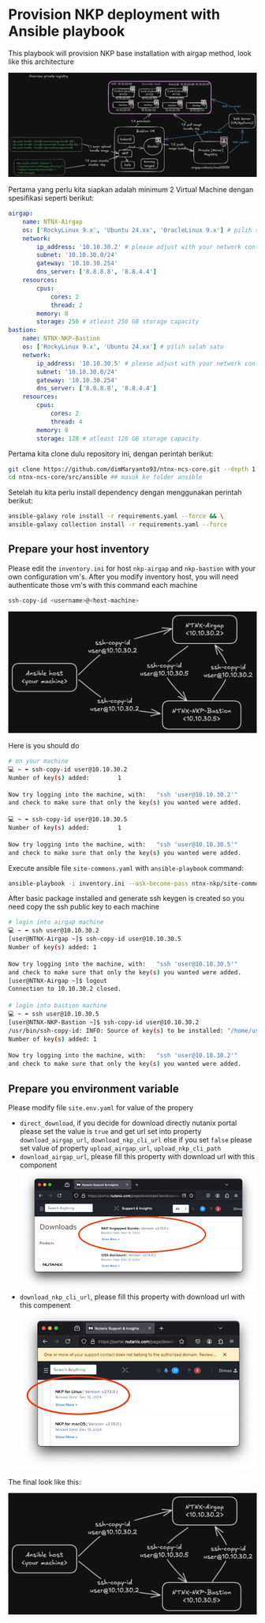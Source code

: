# Provision NKP deployment with Ansible playbook

This playbook will provision NKP base installation with airgap method, look like this architecture

![ansible-nkp](./imgs/ansible-flow.png)

Pertama yang perlu kita siapkan adalah minimum 2 Virtual Machine dengan spesifikasi seperti berikut:

```yaml
airgap:
    name: NTNX-Airgap
    os: ['RockyLinux 9.x', 'Ubuntu 24.xx', 'OracleLinux 9.x'] # pilih salah satu
    network: 
        ip_address: '10.10.30.2' # please adjust with your network configuration
        subnet: '10.10.30.0/24'
        gateway: '10.10.30.254'
        dns_server: ['8.8.8.8', '8.8.4.4']
    resources:
        cpus:
            cores: 2
            thread: 2
        memory: 8
        storage: 250 # atleast 250 GB storage capacity
bastion:
    name: NTNX-NKP-Bastion
    os: ['RockyLinux 9.x', 'Ubuntu 24.xx'] # pilih salah satu
    network: 
        ip_address: '10.10.30.5' # please adjust with your network configuration
        subnet: '10.10.30.0/24'
        gateway: '10.10.30.254'
        dns_server: ['8.8.8.8', '8.8.4.4']
    resources:
        cpus:
            cores: 2
            thread: 4
        memory: 8
        storage: 128 # atleast 128 GB storage capacity
```

Pertama kita clone dulu repository ini, dengan perintah berikut:

```bash
git clone https://github.com/dimMaryanto93/ntnx-ncs-core.git --depth 1 && \
cd ntnx-ncs-core/src/ansible ## masuk ke folder ansible
```

Setelah itu kita perlu install dependency dengan menggunakan perintah berikut:

```bash
ansible-galaxy role install -r requirements.yaml --force && \
ansible-galaxy collection install -r requirements.yaml --force
```

## Prepare your host inventory

Please edit the `inventory.ini` for host `nkp-airgap` and `nkp-bastion` with your own configuration vm's. After you modify inventory host, you will need authenticate those vm's with this command each machine

```bash
ssh-copy-id <username>@<host-machine>
```

![ssh-copy-id](./imgs/ssh-copy-id-flow.png)

Here is you should do

```bash
# on your machine
💻 ~ ➡ ssh-copy-id user@10.10.30.2
Number of key(s) added:        1

Now try logging into the machine, with:   "ssh 'user@10.10.30.2'"
and check to make sure that only the key(s) you wanted were added.

💻 ~ ➡ ssh-copy-id user@10.10.30.5
Number of key(s) added:        1

Now try logging into the machine, with:   "ssh 'user@10.10.30.5'"
and check to make sure that only the key(s) you wanted were added.
```

Execute ansible file `site-commons.yaml` with `ansible-playbook` command:

```bash
ansible-playbook -i inventory.ini --ask-become-pass ntnx-nkp/site-commons.yaml
```

After basic package installed and generate ssh keygen is created so you need copy the ssh public key to each machine

```bash
# login into airgap machine
💻 ~ ➡ ssh user@10.10.30.2
[user@NTNX-Airgap ~]$ ssh-copy-id user@10.10.30.5
Number of key(s) added: 1

Now try logging into the machine, with:   "ssh 'user@10.10.30.5'"
and check to make sure that only the key(s) you wanted were added.
[user@NTNX-Airgap ~]$ logout
Connection to 10.10.30.2 closed.

# login into bastion machine
💻 ~ ➡ ssh user@10.10.30.5
[user@NTNX-NKP-Bastion ~]$ ssh-copy-id user@10.10.30.2
/usr/bin/ssh-copy-id: INFO: Source of key(s) to be installed: "/home/user/.ssh/id_ed25519.pub"
Number of key(s) added: 1

Now try logging into the machine, with:   "ssh 'user@10.10.30.2'"
and check to make sure that only the key(s) you wanted were added.
```

## Prepare you environment variable

Please modify file `site.env.yaml` for value of the propery

- `direct_download`, if you decide for download directly nutanix portal please set the value is `true` and get url set into property `download_airgap_url`, `download_nkp_cli_url` else if you set `false` please set value of property `upload_airgap_url`, `upload_nkp_cli_path`
- `download_airgap_url`, please fill this property with download url with this component
    ![airgap-url](./imgs/download-nkp-airgaped-bundle.png)
- `download_nkp_cli_url`, please fill this property with download url with this compenent
    ![nkp-cli-url](./imgs/download-nkp-cli.png)

The final look like this:

![site-env-yaml](./imgs/ssh-copy-id-flow.png)